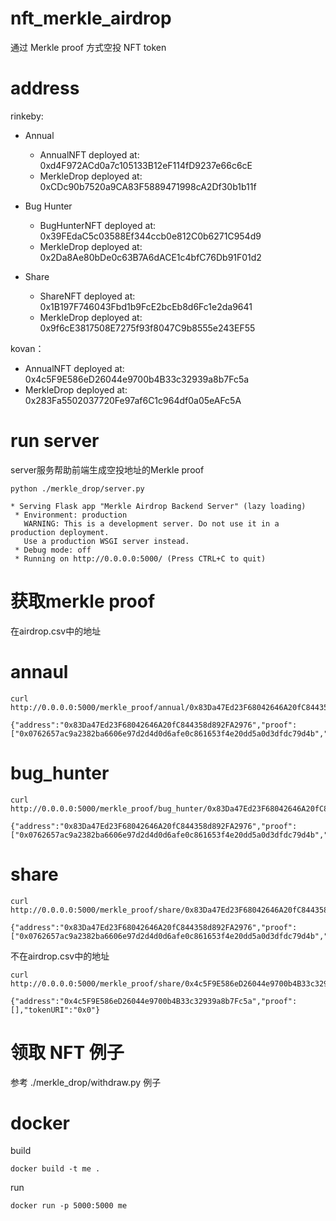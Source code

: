# nft_merkle_airdrop

通过 Merkle proof 方式空投 NFT token


# address

rinkeby: 

- Annual
  -  AnnualNFT deployed at: 0xd4F972ACd0a7c105133B12eF114fD9237e66c6cE
  -  MerkleDrop deployed at: 0xCDc90b7520a9CA83F5889471998cA2Df30b1b11f

- Bug Hunter
  - BugHunterNFT deployed at: 0x39FEdaC5c03588Ef344ccb0e812C0b6271C954d9
  - MerkleDrop deployed at: 0x2Da8Ae80bDe0c63B7A6dACE1c4bfC76Db91F01d2

- Share
  - ShareNFT deployed at: 0x1B197F746043Fbd1b9FcE2bcEb8d6Fc1e2da9641
  - MerkleDrop deployed at: 0x9f6cE3817508E7275f93f8047C9b8555e243EF55

kovan：

- AnnualNFT deployed at: 0x4c5F9E586eD26044e9700b4B33c32939a8b7Fc5a
- MerkleDrop deployed at: 0x283Fa5502037720Fe97af6C1c964df0a05eAFc5A

# run server

server服务帮助前端生成空投地址的Merkle proof

```
python ./merkle_drop/server.py

* Serving Flask app "Merkle Airdrop Backend Server" (lazy loading)
 * Environment: production
   WARNING: This is a development server. Do not use it in a production deployment.
   Use a production WSGI server instead.
 * Debug mode: off
 * Running on http://0.0.0.0:5000/ (Press CTRL+C to quit)
```

# 获取merkle proof

在airdrop.csv中的地址

# annaul
```
curl http://0.0.0.0:5000/merkle_proof/annual/0x83Da47Ed23F68042646A20fC844358d892FA2976

{"address":"0x83Da47Ed23F68042646A20fC844358d892FA2976","proof":["0x0762657ac9a2382ba6606e97d2d4d0d6afe0c861653f4e20dd5a0d3dfdc79d4b","0x92eea7c4429f2450ee65bb20fb6c72438efe5292e0168f61b60a8e2e0ada9d37","0x77b448f6981c9dcd0ca20c6afc93c110090ef43f2b87558bdff76cef328d5e37","0xafba83455e14402d3599e939af71aa5e7caca8fa6ac2ba7cf358f2aafa396e79"],"tokenURI":"QmXRVfBz9Zdv2h11RBgLPV6ia5Pz6QTdrPFMHsfo4bF5YM"}
```

# bug_hunter
```
curl http://0.0.0.0:5000/merkle_proof/bug_hunter/0x83Da47Ed23F68042646A20fC844358d892FA2976

{"address":"0x83Da47Ed23F68042646A20fC844358d892FA2976","proof":["0x0762657ac9a2382ba6606e97d2d4d0d6afe0c861653f4e20dd5a0d3dfdc79d4b","0x92eea7c4429f2450ee65bb20fb6c72438efe5292e0168f61b60a8e2e0ada9d37","0x77b448f6981c9dcd0ca20c6afc93c110090ef43f2b87558bdff76cef328d5e37","0xafba83455e14402d3599e939af71aa5e7caca8fa6ac2ba7cf358f2aafa396e79"],"tokenURI":"QmXRVfBz9Zdv2h11RBgLPV6ia5Pz6QTdrPFMHsfo4bF5YM"}
```

# share
```
curl http://0.0.0.0:5000/merkle_proof/share/0x83Da47Ed23F68042646A20fC844358d892FA2976

{"address":"0x83Da47Ed23F68042646A20fC844358d892FA2976","proof":["0x0762657ac9a2382ba6606e97d2d4d0d6afe0c861653f4e20dd5a0d3dfdc79d4b","0x92eea7c4429f2450ee65bb20fb6c72438efe5292e0168f61b60a8e2e0ada9d37","0x77b448f6981c9dcd0ca20c6afc93c110090ef43f2b87558bdff76cef328d5e37","0xafba83455e14402d3599e939af71aa5e7caca8fa6ac2ba7cf358f2aafa396e79"],"tokenURI":"QmXRVfBz9Zdv2h11RBgLPV6ia5Pz6QTdrPFMHsfo4bF5YM"}
```

不在airdrop.csv中的地址
```
curl http://0.0.0.0:5000/merkle_proof/share/0x4c5F9E586eD26044e9700b4B33c32939a8b7Fc5a

{"address":"0x4c5F9E586eD26044e9700b4B33c32939a8b7Fc5a","proof":[],"tokenURI":"0x0"}
```

# 领取 NFT 例子

参考 ./merkle_drop/withdraw.py 例子

# docker 

build

```
docker build -t me .
```

run 

```
docker run -p 5000:5000 me
```